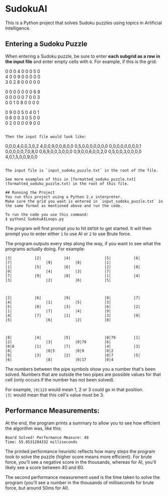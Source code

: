 # SudokuAI
This is a Python project that solves Sudoku puzzles using topics in Artificial Intelligence. 

## Entering a Sudoku Puzzle 
When entering a Sudoku puzzle, be sure to enter **each subgrid as a row in the input file** and enter empty cells with `0`.
For example, if this is the grid:

0 0 0   4 0 0   0 5 0   
4 0 0   9 0 0   0 0 0   
3 0 2   8 0 0   0 0 0   

0 0 0   0 0 0   0 6 9   
0 0 0   0 0 7   0 0 3   
0 0 1   0 8 0   0 0 0   

0 9 0   0 5 0   4 0 1   
0 6 0   0 3 0   5 0 0   
0 2 0   0 0 0   9 0 0   
```

Then the input file would look like:
```
0,0,0,4,0,0,3,0,2
4,0,0,9,0,0,8,0,0
0,5,0,0,0,0,0,0,0
0,0,0,0,0,0,0,0,1
0,0,0,0,0,7,0,8,0
0,6,9,0,0,3,0,0,0
0,9,0,0,6,0,0,2,0
0,5,0,0,3,0,0,0,0
4,0,1,5,0,0,9,0,0
```

The input file is `input_sudoku_puzzle.txt` in the root of the file.

See more examples of this in [formatted_soduku_puzzle.txt](formatted_soduku_puzzle.txt) in the root of this file.

## Running the Project 
You run this project using a Python 2.x interpreter. 
Make sure the grid you want is entered in `input_sudoku_puzzle.txt` in the same format as mentioned above and run the code.

To run the code you use this command: 
$ python2 SudokuAILoops.py
```

The program will first prompt you to hit `ENTER` to get started. It will then prompt you to enter either `1` to use AI or `2` to use Brute force. 

The program outputs every step along the way, if you want to see what the programs actually doing. For example:
```
|3|          |2|          |4|          		|5|          |6|          |7|          		|9|          |8|          |1|          		
|1|          |5|          |6|          		|2|          |8|          |9|          		|4|          |3|          |7|          		
|7|          |9|          |8|          		|1|          |4|          |3|          		|2|          |6|          |5|          		



|2|          |6|          |9|          		|8|          |7|          |4|          		|1|          |5|          |3|          		
|5|          |8|          |3|          		|6|          |2|          |1|          		|7|          |4|          |9|          		
|4|          |7|          |1|          		|3|          |9|          |5|          		|6|          |2|          |8|          		



|8|          |4|          |5|          		|0|79        |1|          |2|          		|3|          |0|79        |6|          		
|0|6         |1|          |7|          		|4|          |3|          |8|          		|0|5         |0|9         |0|2         		
|9|          |3|          |2|          		|0|7         |5|          |6|          		|8|          |0|17        |0|4         		
```
The numbers between the pipe symbols show you a number that's been solved.  Numbers that are outside the two pipes are possible values for that cell (only occurs if the number has not been solved). 

For example, `|0|123` would mean 1, 2 or 3 could go in that position.  
`|3|` would mean that this cell's value must be 3.

## Performance Measurements:
At the end, the program prints a summary to allow you to see how efficient the algorithm was, like this:
```
Board Solved! Performance Measure: 49
Time: 55.8531284332 milliseconds
```

The printed performance heuristic reflects how many steps the program took to solve the puzzle (higher score means more efficient).  For brute force, you'll see a negative score in the thousands, whereas for AI, you'll likely see a score between 40 and 60.

The second performance measurement used is the time taken to solve the program (you'll see a number in the thousands of milliseconds for brute force, but around 50ms for AI). 
